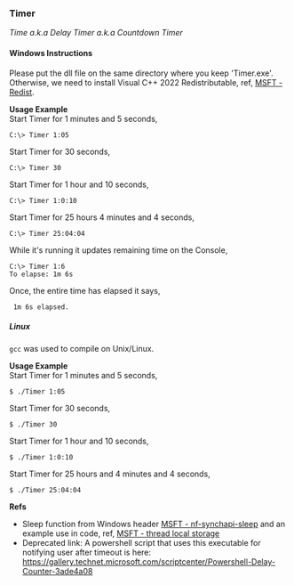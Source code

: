 ### Timer
*Time a.k.a Delay Timer a.k.a Countdown Timer*

#### Windows Instructions
Please put the dll file on the same directory where you keep 'Timer.exe'.
Otherwise, we need to install Visual C++ 2022 Redistributable, ref, [MSFT - Redist](https://learn.microsoft.com/en-us/cpp/windows/latest-supported-vc-redist).

**Usage Example**  
Start Timer for 1 minutes and 5 seconds,

    C:\> Timer 1:05

Start Timer for 30 seconds,

    C:\> Timer 30

Start Timer for 1 hour and 10 seconds,

    C:\> Timer 1:0:10

Start Timer for 25 hours 4 minutes and 4 seconds,

    C:\> Timer 25:04:04

While it's running it updates remaining time on the Console,

    C:\> Timer 1:6
    To elapse: 1m 6s

Once, the entire time has elapsed it says,

     1m 6s elapsed.


##### Linux
`gcc` was used to compile on Unix/Linux.

**Usage Example**  
Start Timer for 1 minutes and 5 seconds,

    $ ./Timer 1:05

Start Timer for 30 seconds,

    $ ./Timer 30

Start Timer for 1 hour and 10 seconds,

    $ ./Timer 1:0:10

Start Timer for 25 hours and 4 minutes and 4 seconds,

    $ ./Timer 25:04:04


**Refs**  
- Sleep function from Windows header [MSFT - nf-synchapi-sleep](https://learn.microsoft.com/en-us/windows/win32/api/synchapi/nf-synchapi-sleep) and an example use in code, ref, [MSFT - thread local storage](https://learn.microsoft.com/en-us/windows/win32/procthread/using-thread-local-storage)
- Deprecated link: A powershell script that uses this executable for notifying user after timeout is here: https://gallery.technet.microsoft.com/scriptcenter/Powershell-Delay-Counter-3ade4a08
